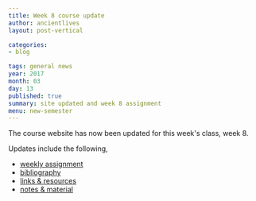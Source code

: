 ```yaml
---
title: Week 8 course update
author: ancientlives
layout: post-vertical

categories:
- blog

tags: general news
year: 2017
month: 03
day: 13
published: true
summary: site updated and week 8 assignment
menu: new-semester
---
```


The course website has now been updated for this week's class, week 8.

Updates include the following,

* [weekly assignment](/weekly_assignment)
* [bibliography](/bibliography)
* [links & resources](/links)
* [notes & material](/notes)
